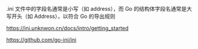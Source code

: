.ini 文件中的字段名通常是小写（如 address），而 Go 的结构体字段名通常是大写开头（如 Address），以符合 Go 的导出规则

https://ini.unknwon.cn/docs/intro/getting_started

https://github.com/go-ini/ini